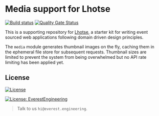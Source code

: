 # Media support for Lhotse
[![Build status](https://badge.buildkite.com/c9836e3fcc16b33997fa98a23bd25a5687b292c15788b3f1dd.svg?branch=main)](https://buildkite.com/everest-engineering/lhotse-media) [![Quality Gate Status](https://sonarcloud.io/api/project_badges/measure?project=everest-engineering_lhotse-media&metric=alert_status)](https://sonarcloud.io/dashboard?id=everest-engineering_lhotse-media)

This is a supporting repository for [Lhotse](https://github.com/everest-engineering/lhotse), a starter kit for writing event sourced web applications following domain driven design principles.

The `media` module generates thumbnail images on the fly, caching them in the ephemeral file store for
subsequent requests. Thumbnail sizes are limited to prevent the system from being overwhelmed but no API rate limiting
has been applied yet.


## License
[![License](https://img.shields.io/badge/License-Apache%202.0-blue.svg)](https://opensource.org/licenses/Apache-2.0)

[![License: EverestEngineering](https://img.shields.io/badge/Copyright%20%C2%A9-EVERESTENGINEERING-blue)](https://everest.engineering)

>Talk to us `hi@everest.engineering`.

